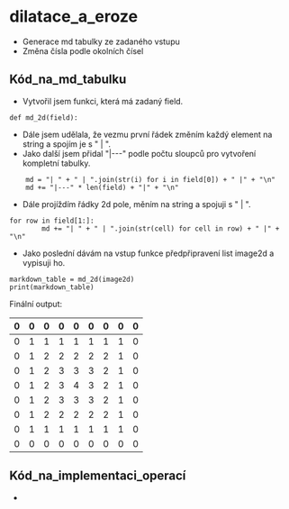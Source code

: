 # dilatace_a_eroze

- Generace md tabulky ze zadaného vstupu
- Změna čísla podle okolních čísel

## Kód_na_md_tabulku
- Vytvořil jsem funkci, která má zadaný field.
```
def md_2d(field):
```
- Dále jsem udělala, že vezmu první řádek změním každý element na string a spojím je s " | ".
- Jako další jsem přidal "|---" podle počtu sloupců pro vytvoření kompletní tabulky.
```
    md = "| " + " | ".join(str(i) for i in field[0]) + " |" + "\n"
    md += "|---" * len(field) + "|" + "\n"
```
- Dále projíždím řádky 2d pole, měním na string a spojuji s " | ".
```
for row in field[1:]:
        md += "| " + " | ".join(str(cell) for cell in row) + " |" + "\n"
```
- Jako poslední dávám na vstup funkce předpřipravení list image2d a vypisuji ho.
```
markdown_table = md_2d(image2d)
print(markdown_table)
```
Finální output:

| 0 | 0 | 0 | 0 | 0 | 0 | 0 | 0 | 0 |
|---|---|---|---|---|---|---|---|---|
| 0 | 1 | 1 | 1 | 1 | 1 | 1 | 1 | 0 |
| 0 | 1 | 2 | 2 | 2 | 2 | 2 | 1 | 0 |
| 0 | 1 | 2 | 3 | 3 | 3 | 2 | 1 | 0 |
| 0 | 1 | 2 | 3 | 4 | 3 | 2 | 1 | 0 |
| 0 | 1 | 2 | 3 | 3 | 3 | 2 | 1 | 0 |
| 0 | 1 | 2 | 2 | 2 | 2 | 2 | 1 | 0 |
| 0 | 1 | 1 | 1 | 1 | 1 | 1 | 1 | 0 |
| 0 | 0 | 0 | 0 | 0 | 0 | 0 | 0 | 0 |

## Kód_na_implementaci_operací
- 
